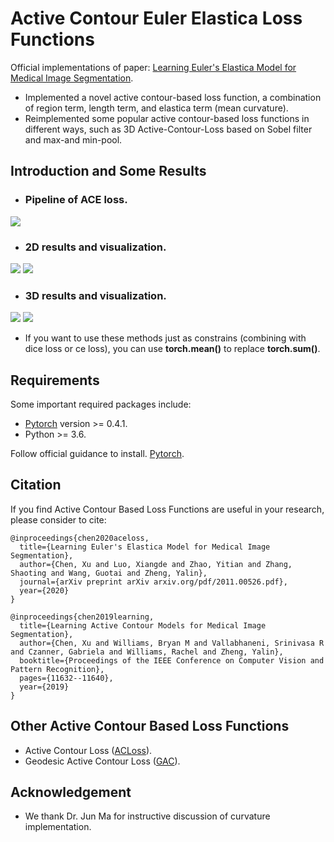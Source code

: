 # Active Contour Euler Elastica Loss Functions
Official implementations of paper: [Learning Euler's Elastica Model for Medical Image Segmentation](https://arxiv.org/pdf/2011.00526.pdf).
* Implemented a novel active contour-based loss function, a combination of region term, length term, and elastica term (mean curvature).
* Reimplemented some popular active contour-based loss functions in different ways, such as 3D Active-Contour-Loss based on Sobel filter and max-and min-pool.

## Introduction and Some Results
* ### **Pipeline of ACE loss**.
![](https://github.com/Luoxd1996/Active_Contour_Euler_Elastica_Loss/blob/main/ACELoss_pipeline.png) 
* ### **2D results and visualization**.
![](https://github.com/Luoxd1996/Active_Contour_Euler_Elastica_Loss/blob/main/table1.png) 
![](https://github.com/Luoxd1996/Active_Contour_Euler_Elastica_Loss/blob/main/figure1.png) 
* ### **3D results and visualization**.
![](https://github.com/Luoxd1996/Active_Contour_Euler_Elastica_Loss/blob/main/table2.png) 
![](https://github.com/Luoxd1996/Active_Contour_Euler_Elastica_Loss/blob/main/figure2.png) 

* If you want to use these methods just as constrains (combining with dice loss or ce loss), you can use **torch.mean()** to replace **torch.sum()**.

## Requirements
Some important required packages include:
* [Pytorch][torch_link] version >= 0.4.1.
* Python  >= 3.6.

Follow official guidance to install. [Pytorch][torch_link].

[torch_link]:https://pytorch.org/

## Citation
If you find Active Contour Based Loss Functions are useful in your research, please consider to cite:

	@inproceedings{chen2020aceloss,
	  title={Learning Euler's Elastica Model for Medical Image Segmentation},
	  author={Chen, Xu and Luo, Xiangde and Zhao, Yitian and Zhang, Shaoting and Wang, Guotai and Zheng, Yalin},
	  journal={arXiv preprint arXiv arxiv.org/pdf/2011.00526.pdf},
	  year={2020}
	}

	@inproceedings{chen2019learning,
	  title={Learning Active Contour Models for Medical Image Segmentation},
	  author={Chen, Xu and Williams, Bryan M and Vallabhaneni, Srinivasa R and Czanner, Gabriela and Williams, Rachel and Zheng, Yalin},
	  booktitle={Proceedings of the IEEE Conference on Computer Vision and Pattern Recognition},
	  pages={11632--11640},
	  year={2019}
	}

## Other Active Contour Based Loss Functions
* Active Contour Loss ([ACLoss](https://github.com/xuuuuuuchen/Active-Contour-Loss)).
* Geodesic Active Contour Loss ([GAC](https://ieeexplore.ieee.org/document/9187860)).

## Acknowledgement
* We thank Dr. Jun Ma for instructive discussion of curvature implementation.
